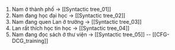 1. Nam ở thành phố -> [[Syntactic tree_01]]
2. Nam đang học đại học -> [[Syntactic tree_02]]
3. Nam đang quen Lan ở trường -> [[Syntactic tree_03]]
4. Lan rất thích học tin học -> [[Syntactic tree_04]]
5. Nam đang đọc sách ở thư viện -> [[Syntactic tree_05]]
-- [[CFG-DCG_training]]
